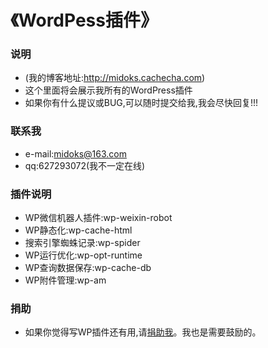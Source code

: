 《WordPess插件》
=================

### 说明
- (我的博客地址:http://midoks.cachecha.com)
- 这个里面将会展示我所有的WordPress插件
- 如果你有什么提议或BUG,可以随时提交给我,我会尽快回复!!!


### 联系我
- e-mail:midoks@163.com
- qq:627293072(我不一定在线)

### 插件说明

- WP微信机器人插件:wp-weixin-robot
- WP静态化:wp-cache-html
- 搜索引擎蜘蛛记录:wp-spider
- WP运行优化:wp-opt-runtime
- WP查询数据保存:wp-cache-db
- WP附件管理:wp-am

### 捐助

- 如果你觉得写WP插件还有用,请[捐助我](http://me.alipay.com/midoks)。我也是需要鼓励的。

